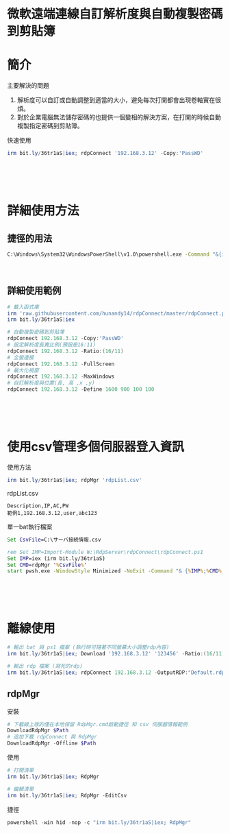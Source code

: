 微軟遠端連線自訂解析度與自動複製密碼到剪貼簿
===
# 簡介
主要解決的問題
1. 解析度可以自訂或自動調整到適當的大小，避免每次打開都會出現卷軸實在很煩。
2. 對於企業電腦無法儲存密碼的也提供一個變相的解決方案，在打開的時候自動複製指定密碼到剪貼簿。

快速使用
```ps1
irm bit.ly/36tr1aS|iex; rdpConnect '192.168.3.12' -Copy:'PassWD'
```


<br><br><br>

# 詳細使用方法
## 捷徑的用法
```bat
C:\Windows\System32\WindowsPowerShell\v1.0\powershell.exe -Command "&{irm bit.ly/36tr1aS|iex; rdpConnect '192.168.3.12' -Copy:'PassWD' -Ratio:(16/11)}"
```
<br>

## 詳細使用範例
```ps1
# 載入函式庫
irm 'raw.githubusercontent.com/hunandy14/rdpConnect/master/rdpConnect.ps1'|iex
irm bit.ly/36tr1aS|iex

# 自動複製密碼到剪貼簿
rdpConnect 192.168.3.12 -Copy:'PassWD'
# 設定解析度長寬比例(預設是16:11)
rdpConnect 192.168.3.12 -Ratio:(16/11)
# 全螢連接
rdpConnect 192.168.3.12 -FullScreen
# 最大化視窗
rdpConnect 192.168.3.12 -MaxWindows
# 自訂解析度與位置(長, 高 ,x ,y)
rdpConnect 192.168.3.12 -Define 1600 900 100 100
```


<br><br><br>

# 使用csv管理多個伺服器登入資訊
使用方法
```ps1
irm bit.ly/36tr1aS|iex; rdpMgr 'rdpList.csv'
```

rdpList.csv
```csv
Description,IP,AC,PW
範例1,192.168.3.12,user,abc123
```

單一bat執行檔案
```bat
Set CsvFile=C:\サーバ接続情報.csv

rem Set IMP=Import-Module W:\RdpServer\rdpConnect\rdpConnect.ps1
Set IMP=iex (irm bit.ly/36tr1aS)
Set CMD=rdpMgr '%CsvFile%'
start pwsh.exe -WindowStyle Minimized -NoExit -Command "& {%IMP%;%CMD%;Exit}"
```


<br><br><br>

# 離線使用
```ps1
# 輸出 bat 與 ps1 檔案 (執行時可隨著不同螢幕大小調整rdp內容)
irm bit.ly/36tr1aS|iex; Download '192.168.3.12' '123456' -Ratio:(16/11) -OutName:'rdpServer1'

# 輸出 rdp 檔案 (寫死的rdp)
irm bit.ly/36tr1aS|iex; rdpConnect 192.168.3.12 -OutputRDP:"Default.rdp"
```

## rdpMgr
安裝

```ps1
# 下載線上版的僅在本地保留 RdpMgr.cmd啟動捷徑 和 csv 伺服器情報範例
DownloadRdpMgr $Path
# 追加下載 rdpConnect 與 RdpMgr
DownloadRdpMgr -Offline $Path
```

使用
```ps1
# 打開清單
irm bit.ly/36tr1aS|iex; RdpMgr

# 編輯清單
irm bit.ly/36tr1aS|iex; RdpMgr -EditCsv
```

捷徑
```ps1
powershell -win hid -nop -c "irm bit.ly/36tr1aS|iex; RdpMgr"
```

